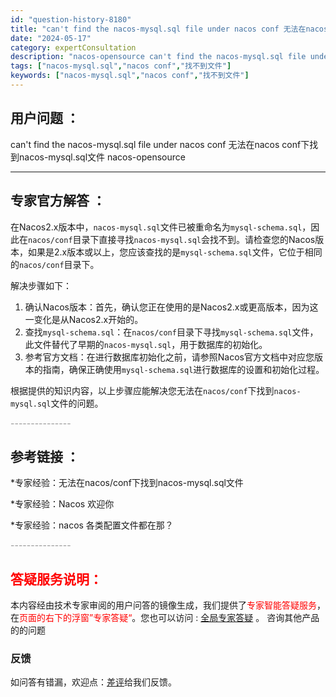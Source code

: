 ```yaml
---
id: "question-history-8180"
title: "can't find the nacos-mysql.sql file under nacos conf 无法在nacos conf下找到nacos-mysql.sql文件 nacos-opensource"
date: "2024-05-17"
category: expertConsultation
description: "nacos-opensource can't find the nacos-mysql.sql file under nacos conf 无法在nacos conf下找到nacos-mysql.sql文件"
tags: ["nacos-mysql.sql","nacos conf","找不到文件"]
keywords: ["nacos-mysql.sql","nacos conf","找不到文件"]
---
```


## 用户问题 ： 
 can't find the nacos-mysql.sql file under nacos conf 无法在nacos conf下找到nacos-mysql.sql文件 nacos-opensource 

---------------
## 专家官方解答 ：

在Nacos2.x版本中，`nacos-mysql.sql`文件已被重命名为`mysql-schema.sql`，因此在`nacos/conf`目录下直接寻找`nacos-mysql.sql`会找不到。请检查您的Nacos版本，如果是2.x版本或以上，您应该查找的是`mysql-schema.sql`文件，它位于相同的`nacos/conf`目录下。

解决步骤如下：

1. 确认Nacos版本：首先，确认您正在使用的是Nacos2.x或更高版本，因为这一变化是从Nacos2.x开始的。
2. 查找`mysql-schema.sql`：在`nacos/conf`目录下寻找`mysql-schema.sql`文件，此文件替代了早期的`nacos-mysql.sql`，用于数据库的初始化。
3. 参考官方文档：在进行数据库初始化之前，请参照Nacos官方文档中对应您版本的指南，确保正确使用`mysql-schema.sql`进行数据库的设置和初始化过程。

根据提供的知识内容，以上步骤应能解决您无法在`nacos/conf`下找到`nacos-mysql.sql`文件的问题。


<font color="#949494">---------------</font> 


## 参考链接 ：

*专家经验：无法在nacos/conf下找到nacos-mysql.sql文件 
 
 *专家经验：Nacos 欢迎你 
 
 *专家经验：nacos 各类配置文件都在那？ 


 <font color="#949494">---------------</font> 
 


## <font color="#FF0000">答疑服务说明：</font> 

本内容经由技术专家审阅的用户问答的镜像生成，我们提供了<font color="#FF0000">专家智能答疑服务</font>，在<font color="#FF0000">页面的右下的浮窗”专家答疑“</font>。您也可以访问 : [全局专家答疑](https://opensource.alibaba.com/chatBot) 。 咨询其他产品的的问题

### 反馈
如问答有错漏，欢迎点：[差评](https://ai.nacos.io/user/feedbackByEnhancerGradePOJOID?enhancerGradePOJOId=13540)给我们反馈。
